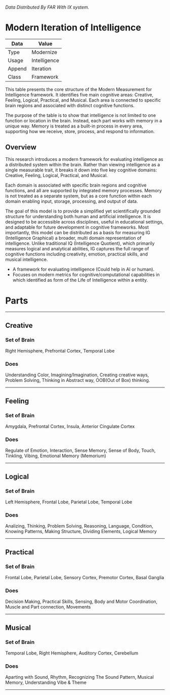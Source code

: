 
<head>
  <meta charset="UTF-8">

[01]: #(<title>Farorg</title>)

  <meta name="viewport" content="width=device-width, initial-scale=1.0">
  <meta name="robots" content="index, follow">

  <meta name="title" content="Farorg – Advanced Technology & Research Lab">
  <meta name="description" content="Farorg is a forward-thinking research lab developing cutting-edge technology, tools, and innovation in science, engineering, and digital systems.">
  <meta name="keywords" content="Farorg, research lab, advanced technology, innovation, engineering, scientific research, AI, software, hardware, digital systems">
  <meta name="author" content="Farorg Research Lab">

  <meta property="og:type" content="website">
  <meta property="og:url" content="https://farorg.github.io/">
  <meta property="og:title" content="Farorg – Advanced Technology & Research Lab">
  <meta property="og:description" content="Explore Farorg's advanced research and next-gen technology solutions for a smarter future.">
  <meta property="og:image" content="https://ise.web.app/fa/31.png">

  <meta property="twitter:card" content="summary_large_image">
  <meta property="twitter:url" content="https://farorg.github.io/">
  <meta property="twitter:title" content="Farorg – Advanced Technology & Research Lab">
  <meta property="twitter:description" content="Explore Farorg's advanced research and next-gen technology solutions for a smarter future.">
  <meta property="twitter:image" content="https://ise.web.app/fa/31.png">

  <link rel="canonical" href="https://farorg.github.io/">
  <link rel="shortcut icon" type="image/x-icon" href="https://ise.web.app/fa/31.png">

  
[/2]: # (<script type="application/ld+json">{"@context": "https://schema.org","@type": "ResearchOrganization","name": "Farorg","alternateName": "Far Research Lab","url": "https://farorg.github.io/","logo": "https://ise.web.app/fa/31.png","description": "Farorg is an advanced research lab focused on innovative technologies, scientific exploration, and digital system development.","sameAs": ["https://github.com/farorg",],"address": {"@type": "PostalAddress","addressLocality": "Global","addressRegion": "","postalCode": "","addressCountry": "International"},"founder": {"@type": "Person", "name": "Farorg Team" },"foundingDate": "2024","contactPoint": { "@type": "ContactPoint","contactType": "Research Inquiries", "email": "farorg", "url": "https://farorg.github.io/"}}</script>)

</head>

<link rel="preload" as='style' href="https://actwu.github.io/md2.css"/>
<link rel="stylesheet" href="https://actwu.github.io/md2.css"/>


###### Data Distributed By FAR With IX system.
# Modern Iteration of Intelligence

|Data|Value|
| - | - |
|Type |Modernize|
|Usage|Intelligence|
|Append|Iteration|
|Class|Framework|

This table presents the core structure of the Modern Measurement for Intelligence framework. It identifies five main cognitive areas: Creative, Feeling, Logical, Practical, and Musical. Each area is connected to specific brain regions and associated with distinct cognitive functions.

The purpose of the table is to show that intelligence is not limited to one function or location in the brain. Instead, each part works with memory in a unique way. Memory is treated as a built-in process in every area, supporting how we receive, store, process, and respond to information.


## Overview
This research introduces a modern framework for evaluating intelligence as a distributed system within the brain. Rather than viewing intelligence as a single measurable trait, it breaks it down into five key cognitive domains: Creative, Feeling, Logical, Practical, and Musical.

Each domain is associated with specific brain regions and cognitive functions, and all are supported by integrated memory processes. Memory is not treated as a separate system, but as a core function within each domain enabling input, storage, processing, and output of data.

The goal of this model is to provide a simplified yet scientifically grounded structure for understanding both human and artificial intelligence. It is designed to be accessible across disciplines, useful in educational settings, and adaptable for future development in cognitive frameworks. Most importantly, this model can be distributed as a basis for measuring IG (Intelligence Graphical) a broader, multi domain representation of intelligence. Unlike traditional IQ (Intelligence Quotient), which primarily measures logical and analytical abilities, IG captures the full range of cognitive functions including creativity, emotion, practical skills, and musical intelligence.


 - A framework for evaluating intelligence (Could help in AI or human).
 - Focuses on modern metrics for cognitive/computational
  capabilities in which identified as form of the Life of
  Intelligence within a entity.

# Parts
---
## Creative

### Set of Brain
Right Hemisphere, Prefrontal Cortex, Temporal Lobe

### Does
Understanding Color, Imagining/Imagination, Creating creative ways,
Problem Solving, Thinking in Abstract way, OOB(Out of Box) thinking.

---
## Feeling

### Set of Brain
Amygdala, Prefrontal Cortex, Insula, Anterior Cingulate Cortex

### Does
Regulate of Emotion, Interaction, Sense Memory, Sense of Body, Touch, Tinkling, Vibing, Emotional Memory (Memorium)

---

## Logical

### Set of Brain
Left Hemisphere, Frontal Lobe, Parietal Lobe, Temporal Lobe

### Does
Analizing, Thinking, Problem Solving, Reasoning, Language, Condition, Knowing Patterns, Making Structure, Dividing Elements, Logical Memory

---
## Practical

### Set of Brain
Frontal Lobe, Parietal Lobe, Sensory Cortex, Premotor Cortex, Basal Ganglia

### Does
Decision Making, Practical Skills, Sensing, Body and Motor Coordination, Muscle and 
Part connection, Movements

---
## Musical

### Set of Brain
Temporal Lobe, Right Hemisphere, Auditory Cortex, Cerebellum

### Does
Aparting with Sound, Rhythm, Recognizing The Sound Pattern, Musical Memory, Understanding Vibe & Theme

---
